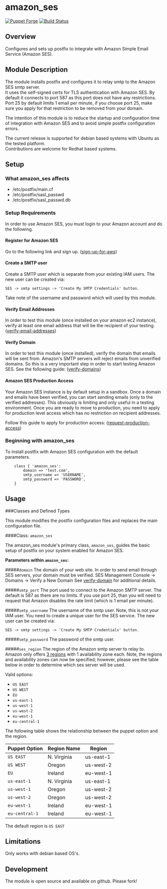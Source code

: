 # amazon_ses

[![Puppet Forge](http://img.shields.io/puppetforge/v/conzar/amazon_ses.svg)](https://forge.puppetlabs.com/conzar/amazon_ses)
[![Build Status](https://travis-ci.org/Conzar/amazon_ses.svg?branch=master)](https://travis-ci.org/Conzar/amazon_ses)

## Overview

Configures and sets up postfix to integrate with Amazon Simple Email Service (Amazon SES).

## Module Description

The module installs postfix and configures it to relay smtp to the Amazon SES smtp server.  
It uses the self-signed certs for TLS authentication with Amazon SES.  By default it connects to 
port 587 as this port does not have any restrictions.  Port 25 by default limits 1 email per minute,
if you choose port 25, make sure you apply for that restriction to be removed from your domain.

The intention of this module is to reduce the startup and configuration time of integration with
Amazon SES and to avoid simple postfix configuration errors.  

The current release is supported for debian based systems with Ubuntu as the tested platform.  
Contributions are welcome for Redhat based systems.

## Setup

### What amazon_ses affects

* /etc/postfix/main.cf
* /etc/postfix/sasl_passwd
* /etc/postfix/sasl_passwd.db

### Setup Requirements 

In order to use Amazon SES, you must login to your Amazon account and do the following.

#### Register for Amazon SES
Go to the following link and sign up. 
([sign-up-for-aws](http://docs.aws.amazon.com/ses/latest/DeveloperGuide/sign-up-for-aws.html))

#### Create a SMTP user
Create a SMTP user which is separate from your existing IAM users.
The new user can be created via:

    SES -> smtp settings -> 'Create My SMTP Credentials' button.

Take note of the username and password which will used by this module.

#### Verify Email Addresses
In order to test this module (once installed on your amazon ec2 instance),
verify at least one email address that will be the recipient of your testing.
([verify-email-addresses](http://docs.aws.amazon.com/ses/latest/DeveloperGuide/verify-email-addresses.html))

#### Verify Domain
In order to test this module (once installed), verify the domain that emails
will be sent from.  Amazon's SMTP servers will reject emails from unverified domains.
So this is a very important step in order to start testing Amazon SES.  See the following guide: 
([verify-domains](http://docs.aws.amazon.com/ses/latest/DeveloperGuide/verify-domains.html))

#### Amazon SES Production Access
Your Amazon SES instance is by default setup in a sandbox.  Once a domain and emails 
have been verified, you can start sending emails (only to the verified addresses).  This obviously
is limiting and only useful in a testing environment.  Once you are ready to move to production,
you need to apply for production level access which has no restriction on recipient addresses.

Follow this guide to apply for production access:
([request-production-access](http://docs.aws.amazon.com/ses/latest/DeveloperGuide/request-production-access.html))

### Beginning with amazon_ses

To install postfix with Amazon SES configuration with the default parameters.

```puppet
	class { 'amazon_ses':
  		domain => 'test.com',
  		smtp_username => 'USERNAME',
  		smtp_password => 'PASSWORD',
	}
```


## Usage

###Classes and Defined Types

This module modifies the postfix configuration files and replaces the main configuration file.

####Class: `amazon_ses`

The amazon_ses module's primary class, `amazon_ses`, guides the basic setup of postfix on your system enabled for Amazon SES.

**Parameters within `amazon_ses`:**

#####`domain`
   The domain of your web site.  In order to send email through SES servers, your domain must be verified.
   SES Management Console -> Domains -> Verify a New Domain
   See [verify-domain](http://docs.aws.amazon.com/ses/latest/DeveloperGuide/verify-domains.html) for additional details.

#####`smtp_port`
   The port used to connect to the Amazon SMTP server.  The default is 587 as there are no limits.
   If you use port 25, than you will need to request that Amazon disables the rate limit (which is 1 email per minute).

#####`smtp_username`
   The username of the smtp user.  Note, this is not your IAM user.  You need to create a unique
   user for the SES service.  The new user can be created via:

    SES -> smtp settings -> 'Create My SMTP Credentials' button.

#####`smtp_password`
   The password of the smtp user.

#####`ses_region`
   The region of the Amazon smtp server to relay to.  Amazon only offers [3 regions](http://docs.aws.amazon.com/ses/latest/DeveloperGuide/regions.html) with 1 availability zone each.
   Note, the regions and availability zones can now be specified; however, please see the table below in order to determine which ses server will be used.

   Valid options:
   * `US EAST`
   * `US WEST`
   * `EU`
   * `us-east-1`
   * `us-west-1`
   * `us-west-2`
   * `eu-west-1`
   * `eu-central-1`

The following table shows the relationship between the puppet option and the region.

| Puppet Option | Region Name | Region |
| ------------- | ----------- | ------ |
| `US EAST`     | N. Virginia | us-east-1 |
| `US WEST`     | Oregon      | us-west-2 |
| `EU`          | Ireland     | eu-west-1 |
| `us-east-1`   | N. Virginia | us-east-1 |
| `us-west-1`   | Oregon      | us-west-2 |
| `us-west-2`   | Oregon      | us-west-2 |
| `eu-west-1`   | Ireland     | eu-west-1 |
| `eu-central-1`| Ireland     | eu-west-1 |

The default region is `US EAST`

## Limitations

Only works with debian based OS's.

## Development

The module is open source and available on github.  Please fork!